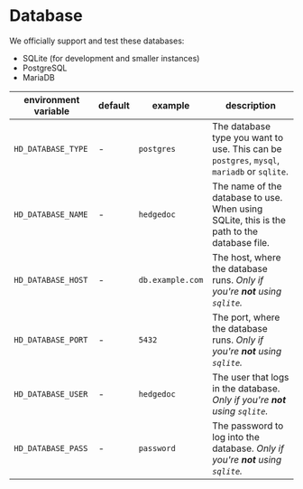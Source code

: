 # Database

We officially support and test these databases:

- SQLite (for development and smaller instances)
- PostgreSQL
- MariaDB

<!-- markdownlint-disable proper-names -->
| environment variable  | default | example             | description                                                                                |
|-----------------------|---------|---------------------|--------------------------------------------------------------------------------------------|
| `HD_DATABASE_TYPE`    | -       | `postgres`          | The database type you want to use. This can be `postgres`, `mysql`, `mariadb` or `sqlite`. |
| `HD_DATABASE_NAME`    | -       | `hedgedoc`          | The name of the database to use. When using SQLite, this is the path to the database file. |
| `HD_DATABASE_HOST`    | -       | `db.example.com`    | The host, where the database runs. *Only if you're **not** using `sqlite`.*                |
| `HD_DATABASE_PORT`    | -       | `5432`              | The port, where the database runs. *Only if you're **not** using `sqlite`.*                |
| `HD_DATABASE_USER`    | -       | `hedgedoc`          | The user that logs in the database. *Only if you're **not** using `sqlite`.*               |
| `HD_DATABASE_PASS`    | -       | `password`          | The password to log into the database. *Only if you're **not** using `sqlite`.*            |
<!-- markdownlint-enable proper-names -->
